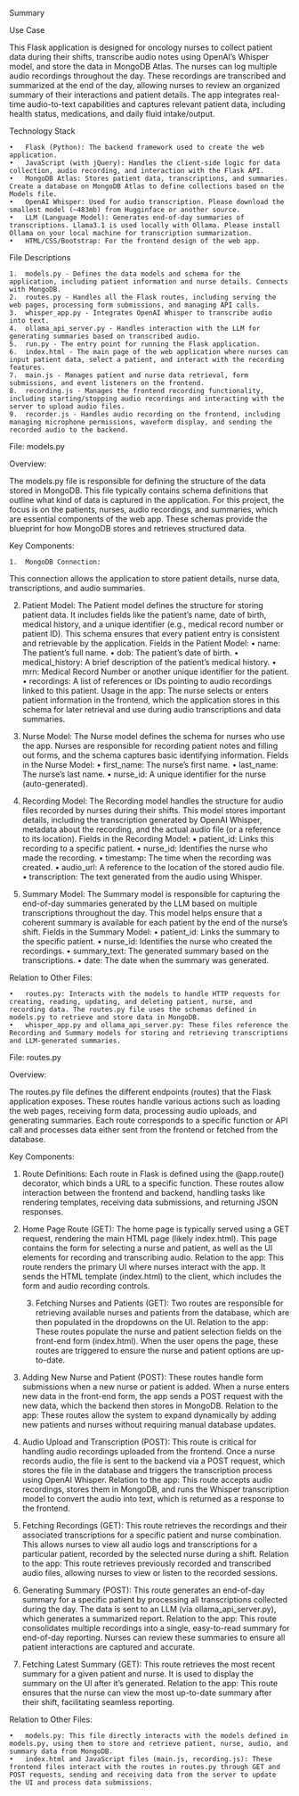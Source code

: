 Summary

Use Case

This Flask application is designed for oncology nurses to collect patient data during their shifts, transcribe audio notes using OpenAI’s Whisper model, and store the data in MongoDB Atlas. The nurses can log multiple audio recordings throughout the day. These recordings are transcribed and summarized at the end of the day, allowing nurses to review an organized summary of their interactions and patient details. The app integrates real-time audio-to-text capabilities and captures relevant patient data, including health status, medications, and daily fluid intake/output.

Technology Stack

	•	Flask (Python): The backend framework used to create the web application.
	•	JavaScript (with jQuery): Handles the client-side logic for data collection, audio recording, and interaction with the Flask API.
	•	MongoDB Atlas: Stores patient data, transcriptions, and summaries. Create a database on MongoDB Atlas to define collections based on the Models file.
	•	OpenAI Whisper: Used for audio transcription. Please download the smallest model (~483mb) from Hugginface or another source.
	•	LLM (Language Model): Generates end-of-day summaries of transcriptions. Llama3.1 is used locally with Ollama. Please install Ollama on your local machine for transcription summarization.
	•	HTML/CSS/Bootstrap: For the frontend design of the web app.

File Descriptions

	1.	models.py - Defines the data models and schema for the application, including patient information and nurse details. Connects with MongoDB.
	2.	routes.py - Handles all the Flask routes, including serving the web pages, processing form submissions, and managing API calls.
	3.	whisper_app.py - Integrates OpenAI Whisper to transcribe audio into text.
	4.	ollama_api_server.py - Handles interaction with the LLM for generating summaries based on transcribed audio.
	5.	run.py - The entry point for running the Flask application.
	6.	index.html - The main page of the web application where nurses can input patient data, select a patient, and interact with the recording features.
	7.	main.js - Manages patient and nurse data retrieval, form submissions, and event listeners on the frontend.
	8.	recording.js - Manages the frontend recording functionality, including starting/stopping audio recordings and interacting with the server to upload audio files.
	9.	recorder.js - Handles audio recording on the frontend, including managing microphone permissions, waveform display, and sending the recorded audio to the backend.

 File: models.py

Overview:

The models.py file is responsible for defining the structure of the data stored in MongoDB. This file typically contains schema definitions that outline what kind of data is captured in the application. For this project, the focus is on the patients, nurses, audio recordings, and summaries, which are essential components of the web app. These schemas provide the blueprint for how MongoDB stores and retrieves structured data.

Key Components:

	1.	MongoDB Connection:
This connection allows the application to store patient details, nurse data, transcriptions, and audio summaries.

  2.	Patient Model:
The Patient model defines the structure for storing patient data. It includes fields like the patient’s name, date of birth, medical history, and a unique identifier (e.g., medical record number or patient ID). This schema ensures that every patient entry is consistent and retrievable by the application.
Fields in the Patient Model:
	•	name: The patient’s full name.
	•	dob: The patient’s date of birth.
	•	medical_history: A brief description of the patient’s medical history.
	•	mrn: Medical Record Number or another unique identifier for the patient.
	•	recordings: A list of references or IDs pointing to audio recordings linked to this patient.
Usage in the app: The nurse selects or enters patient information in the frontend, which the application stores in this schema for later retrieval and use during audio transcriptions and data summaries.

  3.	Nurse Model:
The Nurse model defines the schema for nurses who use the app. Nurses are responsible for recording patient notes and filling out forms, and the schema captures basic identifying information.
Fields in the Nurse Model:
	•	first_name: The nurse’s first name.
	•	last_name: The nurse’s last name.
	•	nurse_id: A unique identifier for the nurse (auto-generated).

  4.	Recording Model:
The Recording model handles the structure for audio files recorded by nurses during their shifts. This model stores important details, including the transcription generated by OpenAI Whisper, metadata about the recording, and the actual audio file (or a reference to its location).
Fields in the Recording Model:
	•	patient_id: Links this recording to a specific patient.
	•	nurse_id: Identifies the nurse who made the recording.
	•	timestamp: The time when the recording was created.
	•	audio_url: A reference to the location of the stored audio file.
	•	transcription: The text generated from the audio using Whisper.

  5.	Summary Model:
The Summary model is responsible for capturing the end-of-day summaries generated by the LLM based on multiple transcriptions throughout the day. This model helps ensure that a coherent summary is available for each patient by the end of the nurse’s shift.
Fields in the Summary Model:
	•	patient_id: Links the summary to the specific patient.
	•	nurse_id: Identifies the nurse who created the recordings.
	•	summary_text: The generated summary based on the transcriptions.
	•	date: The date when the summary was generated.

Relation to Other Files:

	•	routes.py: Interacts with the models to handle HTTP requests for creating, reading, updating, and deleting patient, nurse, and recording data. The routes.py file uses the schemas defined in models.py to retrieve and store data in MongoDB.
	•	whisper_app.py and ollama_api_server.py: These files reference the Recording and Summary models for storing and retrieving transcriptions and LLM-generated summaries.

File: routes.py

Overview:

The routes.py file defines the different endpoints (routes) that the Flask application exposes. These routes handle various actions such as loading the web pages, receiving form data, processing audio uploads, and generating summaries. Each route corresponds to a specific function or API call and processes data either sent from the frontend or fetched from the database.

Key Components:

 1.	Route Definitions:
Each route in Flask is defined using the @app.route() decorator, which binds a URL to a specific function. These routes allow interaction between the frontend and backend, handling tasks like rendering templates, receiving data submissions, and returning JSON responses.
	
 2.	Home Page Route (GET):
The home page is typically served using a GET request, rendering the main HTML page (likely index.html). This page contains the form for selecting a nurse and patient, as well as the UI elements for recording and transcribing audio.
Relation to the app: This route renders the primary UI where nurses interact with the app. It sends the HTML template (index.html) to the client, which includes the form and audio recording controls.

	3.	Fetching Nurses and Patients (GET):
Two routes are responsible for retrieving available nurses and patients from the database, which are then populated in the dropdowns on the UI.
Relation to the app: These routes populate the nurse and patient selection fields on the front-end form (index.html). When the user opens the page, these routes are triggered to ensure the nurse and patient options are up-to-date.

  4.	Adding New Nurse and Patient (POST):
These routes handle form submissions when a new nurse or patient is added. When a nurse enters new data in the front-end form, the app sends a POST request with the new data, which the backend then stores in MongoDB.
Relation to the app: These routes allow the system to expand dynamically by adding new patients and nurses without requiring manual database updates.

  5.	Audio Upload and Transcription (POST):
This route is critical for handling audio recordings uploaded from the frontend. Once a nurse records audio, the file is sent to the backend via a POST request, which stores the file in the database and triggers the transcription process using OpenAI Whisper.
Relation to the app: This route accepts audio recordings, stores them in MongoDB, and runs the Whisper transcription model to convert the audio into text, which is returned as a response to the frontend.

  6.	Fetching Recordings (GET):
This route retrieves the recordings and their associated transcriptions for a specific patient and nurse combination. This allows nurses to view all audio logs and transcriptions for a particular patient, recorded by the selected nurse during a shift.
Relation to the app: This route retrieves previously recorded and transcribed audio files, allowing nurses to view or listen to the recorded sessions.

  7.	Generating Summary (POST):
This route generates an end-of-day summary for a specific patient by processing all transcriptions collected during the day. The data is sent to an LLM (via ollama_api_server.py), which generates a summarized report.
Relation to the app: This route consolidates multiple recordings into a single, easy-to-read summary for end-of-day reporting. Nurses can review these summaries to ensure all patient interactions are captured and accurate.

  8.	Fetching Latest Summary (GET):
This route retrieves the most recent summary for a given patient and nurse. It is used to display the summary on the UI after it’s generated.
Relation to the app: This route ensures that the nurse can view the most up-to-date summary after their shift, facilitating seamless reporting.

Relation to Other Files:

	•	models.py: This file directly interacts with the models defined in models.py, using them to store and retrieve patient, nurse, audio, and summary data from MongoDB.
	•	index.html and JavaScript files (main.js, recording.js): These frontend files interact with the routes in routes.py through GET and POST requests, sending and receiving data from the server to update the UI and process data submissions.
